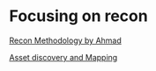 # Focusing on recon

[Recon Methodology by Ahmad](https://ahmdhalabi.medium.com/ultimate-reconnaissance-roadmap-for-bug-bounty-hunters-pentesters-507c9a5374d)

[Asset discovery and Mapping](https://0xpatrik.com/asset-discovery/?source=post_page---------------------------)

